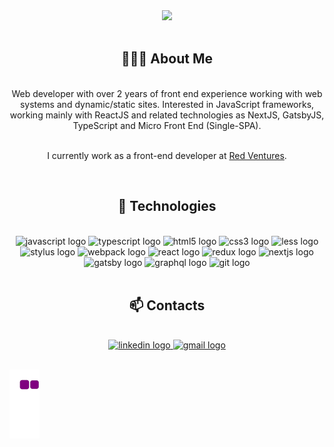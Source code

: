 <div align="center">
  <img height="" src="https://user-images.githubusercontent.com/54460874/171204467-e1a4cefa-b1ff-4466-817c-f622e0b037bf.gif"  />
</div>

<div align="center">
</br>

## 🧑🏻‍💻 About Me
</br>
<div align="center">
Web developer with over 2 years of front end experience working with web systems and dynamic/static sites. Interested in JavaScript frameworks, working mainly with ReactJS and related technologies as NextJS, GatsbyJS, TypeScript and Micro Front End (Single-SPA).
</br></br>
<p align="center">
  
  I currently work as a front-end developer at [Red Ventures](https://www.redventures.com/).</br>
</p>
</div>
</br>

## 🚀 Technologies
</br>
<div align="center">
  <img src="https://cdn.jsdelivr.net/gh/devicons/devicon/icons/javascript/javascript-plain.svg" height="40" width="52" alt="javascript logo"  />
  <img src="https://cdn.jsdelivr.net/gh/devicons/devicon/icons/typescript/typescript-plain.svg" height="40" width="52" alt="typescript logo"  />
  <img src="https://cdn.jsdelivr.net/gh/devicons/devicon/icons/html5/html5-original.svg" height="40" width="52" alt="html5 logo"  />
  <img src="https://cdn.jsdelivr.net/gh/devicons/devicon/icons/css3/css3-original.svg" height="40" width="52" alt="css3 logo"  />
  <img src="https://cdn.jsdelivr.net/gh/devicons/devicon/icons/less/less-plain-wordmark.svg" height="40" width="52" alt="less logo"  />
  <img src="https://cdn.jsdelivr.net/gh/devicons/devicon/icons/stylus/stylus-original.svg" height="40" width="52" alt="stylus logo"  />
  <img src="https://cdn.jsdelivr.net/gh/devicons/devicon/icons/webpack/webpack-original.svg" height="40" width="52" alt="webpack logo"  />
  <img src="https://cdn.jsdelivr.net/gh/devicons/devicon/icons/react/react-original.svg" height="40" width="52" alt="react logo"  />
  <img src="https://cdn.jsdelivr.net/gh/devicons/devicon/icons/redux/redux-original.svg" height="40" width="52" alt="redux logo"  />
  <img src="https://cdn.jsdelivr.net/gh/devicons/devicon/icons/nextjs/nextjs-original.svg" height="40" width="52" alt="nextjs logo"  />
  <img src="https://cdn.jsdelivr.net/gh/devicons/devicon/icons/gatsby/gatsby-plain.svg" height="40" width="52" alt="gatsby logo"  />
  <img src="https://cdn.jsdelivr.net/gh/devicons/devicon/icons/graphql/graphql-plain.svg" height="40" width="52" alt="graphql logo"  />
  <img src="https://cdn.jsdelivr.net/gh/devicons/devicon/icons/git/git-original.svg" height="40" width="52" alt="git logo"  />
</div>
</br>

## 📫 Contacts
</br>
<div align="center">
  <a href="https://www.linkedin.com/in/arthur-d-afonseca-885757183/" target="_blank">
    <img src="https://img.shields.io/static/v1?message=LinkedIn&logo=linkedin&label=&color=0077B5&logoColor=white&labelColor=&style=for-the-badge" height="25" alt="linkedin logo"  />
  </a>
  <a href="arthur.dafonseca89@gmail.com" target="_blank">
    <img src="https://img.shields.io/static/v1?message=Gmail&logo=gmail&label=&color=D14836&logoColor=white&labelColor=&style=for-the-badge" height="25" alt="gmail logo"  />
  </a>
</div>
</br>

</div>

![snake gif](https://github.com/thudf/thudf/blob/output/github-contribution-grid-snake.gif)
